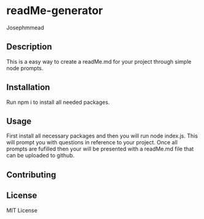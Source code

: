 # readMe-generator
  Josephmmead


  ## Description

  This is a easy way to create a readMe.md for your project through simple node prompts.

  ## Installation

  Run npm i to install all needed packages.

  ## Usage


  First install all necessary packages and then you will run node index.js. This will prompt you with questions in reference to your project. Once all prompts are fufilled then your will be presented with a readMe.md file that can be uploaded to github.

  ## Contributing

  

  ## License

  MIT License


